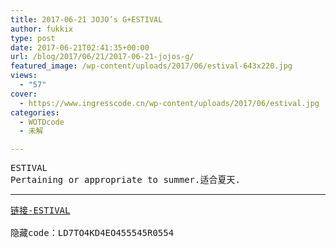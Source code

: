 ```yaml
---
title: 2017-06-21 JOJO’s G+ESTIVAL
author: fukkix
type: post
date: 2017-06-21T02:41:35+00:00
url: /blog/2017/06/21/2017-06-21-jojos-g/
featured_image: /wp-content/uploads/2017/06/estival-643x220.jpg
views:
  - "57"
cover:
  - https://www.ingresscode.cn/wp-content/uploads/2017/06/estival.jpg
categories:
  - WOTDcode
  - 未解

---
```

<pre>ESTIVAL
Pertaining or appropriate to summer.适合夏天.</pre>

<!--more-->

* * *

<pre><a href="https://jojoingresswotd.github.io/2017/19/ESTIVAL.html">链接-ESTIVAL</a>

隐藏code：LD7TO4KD4EO455545R0554</pre>